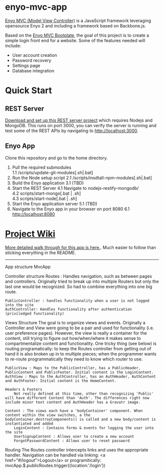 enyo-mvc-app
============
[Enyo MVC (Model View Controller)](https://github.com/enyojs/enyo/wiki/Enyo-MVC-Intro) is a JavaScript framework leveraging opensource Enyo 2 and including a framework based on Backbone.js.

Based on the [Enyo MVC Bootplate](https://github.com/enyojs/bootplate-mvc), the goal of this project is to create a simple login front end for a website. Some of the features needed will include:

- User account creation
- Password recovery
- Settings page
- Database integration

# Quick Start
## REST Server
<a href="https://github.com/pcimino/nodejs-restify-mongodb" target="_blank">Download and set up this REST server project</a> which requires Nodejs and MongoDB. This runs on port 3000, you can verify the server is running and test some of the REST APIs by navigating to <a href="http://localhost:3000" target="_blank">http://localhost:3000</a>.

## Enyo App
Clone this repository and go to the home directory.

1. Pull the required submodules  
1.1 /scripts/update-git-modules[.sh|.bat]
2. Run the Node setup script
2.1 /scripts/insdtall-npm-modules[.sh|.bat]
3. Build the Enyo application
3.1 (TBD)
4. Start the REST Server
4.1 Navigate to nodejs-restify-mongodb/  
4.2 scripts/start-mongo[.bat | .sh]  
4.3 scripts/start-node[.bat | .sh]   
5. Start the Enyo application server
5.1 (TBD)
6. Navigate to the Enyo app in your browser on port 8080
6.1 <a href="http://localhost:8080" target="_blank">http://localhost:8080</a>

# [Project Wiki](https://github.com/pcimino/enyo-mvc-app/wiki)
[More detailed walk through for this app is here.](https://github.com/pcimino/enyo-mvc-app/wiki). Much easier to follow than sticking everything in the README.

----

App structure
    MvcApp

Controller structure
    Routes : Handles navigation, such as between pages and controllers. Originally tried to break up into multiple Routers but only the last one would be recognized. So had to combine everything into one big route.

    PublicController : handles functionality when a user is not logged into the site
    AuthController: Handles functionality after authentication (priviledged functionality)

Views Structure
    The goal is to organize views and events. Originally a Controller and View were going to be a pair and used for functionality (i.e. user preference pages). However, the view is really a container for the content, still trying to figure out how/when/where it makes sense to compartmentalize content and functionality. One tricky thing (see below) is routing programatically: to keep the Routes controller from getting out of hand it is also broken up in to multiple pieces; when the programmer wants to re-route programmatically they need to know which router to use.

    PublicView : Maps to the PublicController, has a PublicHeader, PublicContent and PublicFooter. Initial content is the LoginContent.
    AuthView : Maps to the AuthController, has an AuthHeader, AuthContent and AuthFooter. Initial content is the HomeContent.

    Headers & Footers
        Not really defined at this time, other than recognizing 'Public' will have different Content than 'Auth'. The differences right now include minor text content and AuthHeader has a Gravatr image.

    Content : The views each have a 'bodyContainer' component. When content within the view switches, a the bodyContainer.destroyComponents() is called and a new body/content is instantiated and added
        LoginContent : Contains forms & events for logging the user into the site
        UserSignupContent : Allows user to create a new account
        ForgotPasswordContent : Allows user to reset password

Routing
    The Routes controller intercepts links and uses the appropriate handler. Navigation can be handled via linking:
        &lt;a href="#/logout"&gt;Logout&lt;/a&gt;
    or programitically:
        mvcApp.$.publicRoutes.trigger({location:'/login'})
